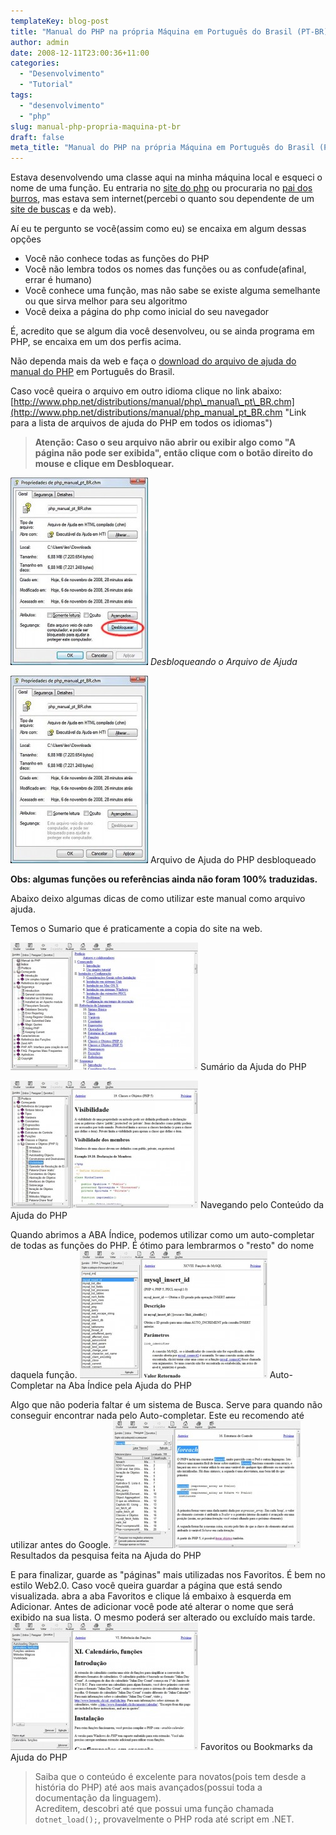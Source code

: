 ```yaml
---
templateKey: blog-post
title: "Manual do PHP na própria Máquina em Português do Brasil (PT-BR)"
author: admin
date: 2008-12-11T23:00:36+11:00
categories:
  - "Desenvolvimento"
  - "Tutorial"
tags:
  - "desenvolvimento"
  - "php"
slug: manual-php-propria-maquina-pt-br
draft: false
meta_title: "Manual do PHP na própria Máquina em Português do Brasil (PT-BR)"
---
```


Estava desenvolvendo uma classe aqui na minha máquina local e esqueci o nome de uma função. Eu entraria no [site do php](http://www.php.net/manual/pt_BR/index.php "Manual do PHP OnLine") ou procuraria no [pai dos burros](http://google.com.br "Buscador Google"), mas estava sem internet(percebi o quanto sou dependente de um [site de buscas](http://google.com.br "Buscador Google") e da web).

Aí eu te pergunto se você(assim como eu) se encaixa em algum dessas opções

*   Você não conhece todas as funções do PHP
*   Você não lembra todos os nomes das funções ou as confude(afinal, errar é humano)
*   Você conhece uma função, mas não sabe se existe alguma semelhante ou que sirva melhor para seu algoritmo
*   Você deixa a página do php como inicial do seu navegador

É, acredito que se algum dia você desenvolveu, ou se ainda programa em PHP, se encaixa em um dos perfis acima.

Não dependa mais da web e faça o [download do arquivo de ajuda do manual do PHP](http://www.php.net/distributions/manual/php_manual_pt_BR.chm "Link para o download do arquivo de ajuda do PHP em Português do Brasil (PT-BR)") em Português do Brasil.

Caso você queira o arquivo em outro idioma clique no link abaixo:
[http://www.php.net/distributions/manual/php\_manual\_pt\_BR.chm](http://www.php.net/distributions/manual/php_manual_pt_BR.chm "Link para a lista de arquivos de ajuda do PHP em todos os idiomas")

> **Atenção: Caso o seu arquivo não abrir ou exibir algo como "A página não pode ser exibida", então clique com o botão direito do mouse e clique em Desbloquear.**

[![Desbloqueando o Arquivo de Ajuda do PHP](./desbloquear-arquivo-ajuda-220x300.jpg "Desbloqueando o Arquivo de Ajuda do PHP")](/img/manual-php-propria-maquina-pt-br/desbloquear-arquivo-ajuda1.jpg "Desbloqueando o Arquivo de Ajuda do PHP")
_Desbloqueando o Arquivo de Ajuda_

[![Arquivo de Ajuda do PHP desbloqueado](./desbloquear-arquivo-ajuda-passo2-220x300.jpg "Arquivo de Ajuda do PHP desbloqueado")](/img/manual-php-propria-maquina-pt-br/desbloquear-arquivo-ajuda-passo21.jpg "Arquivo de Ajuda do PHP desbloqueado")
Arquivo de Ajuda do PHP desbloqueado

**Obs: algumas funções ou referências ainda não foram 100% traduzidas.**

Abaixo deixo algumas dicas de como utilizar este manual como arquivo ajuda.

Temos o Sumario que é praticamente a copia do site na web.

[![Sumário da Ajuda do PHP](./ajuda-php-sumario-indice-300x204.jpg "Sumário da Ajuda do PHP")](/img/manual-php-propria-maquina-pt-br/ajuda-php-sumario-indice1.jpg "Sumário da Ajuda do PHP")
Sumário da Ajuda do PHP

[![Navegando pelo Conteúdo do Sumário da Ajuda do PHP](./ajuda-php-sumario-navegando-conteudo-300x204.jpg "Navegando pelo Conteúdo do Sumário da Ajuda do PHP")](/img/manual-php-propria-maquina-pt-br/ajuda-php-sumario-navegando-conteudo1.jpg "Navegando pelo Conteúdo do Sumário da Ajuda do PHP")
Navegando pelo Conteúdo da Ajuda do PHP

Quando abrimos a ABA Índice, podemos utilizar como um auto-completar de todas as funções do PHP. É ótimo para lembrarmos o "resto" do nome daquela função.
[![Auto-Completar na Aba Índice pela Ajuda do PHP](./ajuda-php-indice-auto-completar-300x204.jpg "Auto-Completar na Aba Índice pela Ajuda do PHP")](/img/manual-php-propria-maquina-pt-br/ajuda-php-indice-auto-completar1.jpg "Auto-Completar na Aba Índice pela Ajuda do PHP")
Auto-Completar na Aba Índice pela Ajuda do PHP

Algo que não poderia faltar é um sistema de Busca. Serve para quando não conseguir encontrar nada pelo Auto-completar. Este eu recomendo até utilizar antes do Google.
[![Resultados da pesquisa feita na Ajuda do PHP](./ajuda-php-resultados-pesquisa-300x204.jpg "Resultados da pesquisa feita na Ajuda do PHP")](/img/manual-php-propria-maquina-pt-br/ajuda-php-resultados-pesquisa1.jpg "Resultados da pesquisa feita na Ajuda do PHP")
Resultados da pesquisa feita na Ajuda do PHP

E para finalizar, guarde as "páginas" mais utilizadas nos Favoritos. É bem no estilo Web2.0. Caso você queira guardar a página que está sendo visualizada. abra a aba Favoritos e clique lá embaixo à esquerda em Adicionar. Antes de adicionar você pode até alterar o nome que será exibido na sua lista. O mesmo poderá ser alterado ou excluído mais tarde.
[![Favoritos ou Bookmarks da Ajuda do PHP](./ajuda-php-favoritos-300x204.jpg "Favoritos ou Bookmarks da Ajuda do PHP")](/img/manual-php-propria-maquina-pt-br/ajuda-php-favoritos1.jpg "Favoritos ou Bookmarks da Ajuda do PHP")
Favoritos ou Bookmarks da Ajuda do PHP

> Saiba que o conteúdo é excelente para novatos(pois tem desde a história do PHP) até aos mais avançados(possui toda a documentação da linguagem).<br>
> Acreditem, descobri até que possui uma função chamada `dotnet_load();`, provavelmente o PHP roda até script em .NET.
